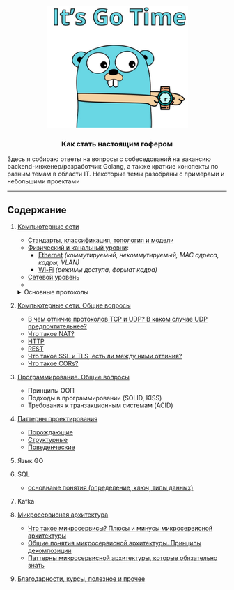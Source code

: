 <div align="center">
  <img width="325" height="281" src="misc/gopher.png">
  <h3>Как стать настоящим гофером</h3>
</div>

Здесь я собираю ответы на вопросы с собеседований на вакансию backend-инженер/разработчик Golang, а также 
краткие конспекты по разным темам в области IT. Некоторые темы разобраны с примерами и небольшими проектами  

---

## Содержание 

1. [Компьютерные сети](networking/part_1.md)
   - [Стандарты, классификация, топология и модели](networking/part_1.md)
   - [Физический и канальный уровни](networking/part_2.md):
      - [Ethernet](networking/part_3.md) _(коммутируемый, некоммутируемый, MAC адреса, кадры, VLAN)_
      - [Wi-Fi](networking/part_4.md) _(режимы доступа, формат кадра)_
   - [Сетевой уровень](networking/part_5.md)
   - 
   
   <details>
   <summary>Основные протоколы</summary>
   <a href="networking/part_3.md#протокол-stp">Протокол STP</a><br>
   <a href="networking/part_6.md#протокол-ip">Протокол IP</a><br>
   <a href="networking/part_6.md#протокол-dhcp">Протокол DHCP</a><br>
   </details>

2. [Компьютерные сети. Общие вопросы](https://github.com/sxexesx/learn-backend/blob/main/common/about.md)
   - [В чем отличие протоколов TCP и UDP? В каком случае UDP предпочтительнее?](https://github.com/sxexesx/learn-backend/blob/main/common/about.md#%D0%B2-%D1%87%D0%B5%D0%BC-%D0%BE%D1%82%D0%BB%D0%B8%D1%87%D0%B8%D0%B5-%D0%BF%D1%80%D0%BE%D1%82%D0%BE%D0%BA%D0%BE%D0%BB%D0%BE%D0%B2-tcp-%D0%B8-udp-%D0%B2-%D0%BA%D0%B0%D0%BA%D0%BE%D0%BC-%D1%81%D0%BB%D1%83%D1%87%D0%B0%D0%B5-udp-%D0%BF%D1%80%D0%B5%D0%B4%D0%BF%D0%BE%D1%87%D1%82%D0%B8%D1%82%D0%B5%D0%BB%D1%8C%D0%BD%D0%B5%D0%B5)
   - [Что такое NAT?](https://github.com/sxexesx/learn-backend/blob/main/common/about.md#%D0%B2-%D1%87%D0%B5%D0%BC-%D0%BE%D1%82%D0%BB%D0%B8%D1%87%D0%B8%D0%B5-%D0%BF%D1%80%D0%BE%D1%82%D0%BE%D0%BA%D0%BE%D0%BB%D0%BE%D0%B2-tcp-%D0%B8-udp-%D0%B2-%D0%BA%D0%B0%D0%BA%D0%BE%D0%BC-%D1%81%D0%BB%D1%83%D1%87%D0%B0%D0%B5-udp-%D0%BF%D1%80%D0%B5%D0%B4%D0%BF%D0%BE%D1%87%D1%82%D0%B8%D1%82%D0%B5%D0%BB%D1%8C%D0%BD%D0%B5%D0%B5)
   - [HTTP](https://github.com/sxexesx/learn-backend/blob/main/common/about.md#http)
   - [REST](https://github.com/sxexesx/learn-backend/blob/main/common/about.md#rest)
   - [Что такое SSL и TLS, есть ли между ними отличия?](https://github.com/sxexesx/learn-backend/blob/main/common/about.md#%D0%B2-%D1%87%D0%B5%D0%BC-%D0%BE%D1%82%D0%BB%D0%B8%D1%87%D0%B8%D0%B5-%D0%BF%D1%80%D0%BE%D1%82%D0%BE%D0%BA%D0%BE%D0%BB%D0%BE%D0%B2-tcp-%D0%B8-udp-%D0%B2-%D0%BA%D0%B0%D0%BA%D0%BE%D0%BC-%D1%81%D0%BB%D1%83%D1%87%D0%B0%D0%B5-udp-%D0%BF%D1%80%D0%B5%D0%B4%D0%BF%D0%BE%D1%87%D1%82%D0%B8%D1%82%D0%B5%D0%BB%D1%8C%D0%BD%D0%B5%D0%B5)
   - [Что такое CORs?](common/about.md#что-такое-cors)

3. [Программирование. Общие вопросы]()
    - Принципы ООП
    - Подходы в программировании (SOLID, KISS)
    - Требования к транзакционным системам (ACID)     
  
4. [Паттерны проектирования](https://github.com/sxexesx/learn-backend/blob/main/patterns/about.md)
   - [Порождающие](https://github.com/sxexesx/learn-backend/blob/main/patterns/about.md#%D0%BF%D0%BE%D1%80%D0%BE%D0%B6%D0%B4%D0%B0%D1%8E%D1%89%D0%B8%D0%B5--creational-patterns)
   - [Структурные](https://github.com/sxexesx/learn-backend/blob/main/patterns/about.md#%D1%81%D1%82%D1%80%D1%83%D0%BA%D1%82%D1%83%D1%80%D0%BD%D1%8B%D0%B5--structural-patterns)
   - [Поведенческие](https://github.com/sxexesx/learn-backend/blob/main/patterns/about.md#%D0%BF%D0%BE%D0%B2%D0%B5%D0%B4%D0%B5%D0%BD%D1%87%D0%B5%D1%81%D0%BA%D0%B8%D0%B5--behavioral-patterns)
  

6. Язык GO

7. SQL
   - [основнаые понятия (определение, ключ, типы данных)](db/part_1.md)

8. Kafka

9. [Микросервисная архитектура](microsvc/common.md)
   - [Что такое микросервисы? Плюсы и минусы микросервисной архитектуры](microsvc/about.md)
   - [Общие понятия микросервисной архитектуры. Принципы декомпозиции](microsvc/decomposition.md) 
   - [Паттерны микросервисной архитектуры, которые обязательно знать](microsvc/most_known.md)

10. [Благодарности, курсы, полезное и прочее](misc/acknowledgements.md)
